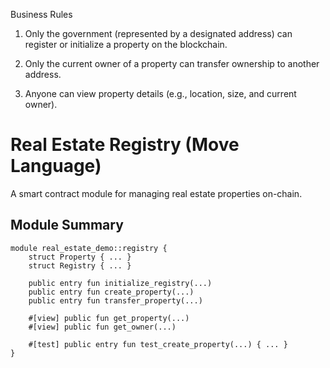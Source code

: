 
Business Rules

1. Only the government (represented by a designated address) can register or initialize a property on the blockchain.

2. Only the current owner of a property can transfer ownership to another address.

3. Anyone can view property details (e.g., location, size, and current owner).

# Real Estate Registry (Move Language)

A smart contract module for managing real estate properties on-chain.

## Module Summary

```move
module real_estate_demo::registry {
    struct Property { ... }
    struct Registry { ... }

    public entry fun initialize_registry(...)
    public entry fun create_property(...)
    public entry fun transfer_property(...)

    #[view] public fun get_property(...)
    #[view] public fun get_owner(...)

    #[test] public entry fun test_create_property(...) { ... }
}
```
